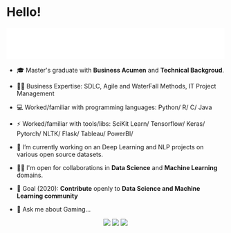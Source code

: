 # Hello!

![Peek 2020-07-09 15-53](https://github.com/markmacwan/markmacwan/blob/main/20201111_210022.gif)


- 🎓 Master's graduate with **Business Acumen** and **Technical Backgroud**.

- 🤝🏻 Business Expertise: SDLC, Agile and WaterFall Methods, IT Project Management
- 💻 Worked/familiar with programming languages: Python/ R/ C/ Java
- ⚡ Worked/familiar with tools/libs: SciKit Learn/ Tensorflow/ Keras/ Pytorch/ NLTK/ Flask/ Tableau/ PowerBI/ 


- 🔭 I’m currently working on an Deep Learning and NLP projects on various open source datasets.
- 🤝🏻 I'm open for collaborations in **Data Science** and **Machine Learning** domains.
- 🎯 Goal (2020): **Contribute** openly to **Data Science and Machine Learning community**

- 💬 Ask me about Gaming...

<p align="center">
<a href= "https://www.linkedin.com/in/markmacwan/"><img src="https://img.icons8.com/material-outlined/30/000000/linkedin.png"/></a>
<a href= "https://www.twitch.tv/mark_ftw"><img src="https://img.icons8.com/material-outlined/30/000000/twitch.png"/></a>
<a href= "https://www.steamcommunity.com/id/mark_ftw"><img src="https://img.icons8.com/windows/32/000000/steam.png"/></a>
</p>
